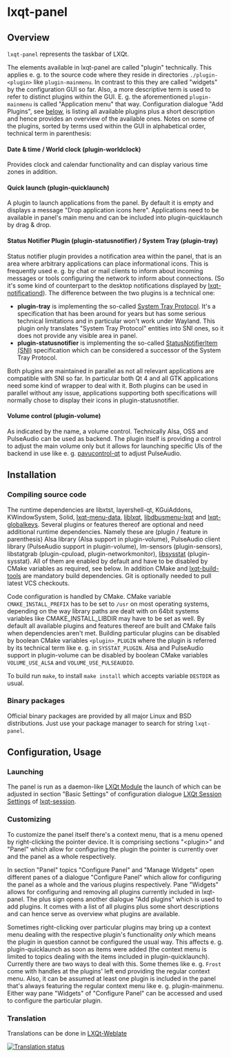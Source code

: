 # lxqt-panel

## Overview

`lxqt-panel` represents the taskbar of LXQt.

The elements available in lxqt-panel are called "plugin" technically. This applies e. g. to the source code where they reside in directories `./plugin-<plugin>` like `plugin-mainmenu`. In contrast to this they are called "widgets" by the configuration GUI so far. Also, a more descriptive term is used to refer to distinct plugins within the GUI. E. g. the aforementioned `plugin-mainmenu` is called "Application menu" that way.
Configuration dialogue "Add Plugins", see [below](https://github.com/lxqt/lxqt-panel#customizing), is listing all available plugins plus a short description and hence provides an overview of the available ones.
Notes on some of the plugins, sorted by terms used within the GUI in alphabetical order, technical term in parenthesis:

#### Date & time / World clock (plugin-worldclock)

Provides clock and calendar functionality and can display various time zones in addition.

#### Quick launch (plugin-quicklaunch)

A plugin to launch applications from the panel. By default it is empty and displays a message "Drop application icons here". Applications need to be available in panel's main menu and can be included into plugin-quicklaunch by drag & drop.

#### Status Notifier Plugin (plugin-statusnotifier) / System Tray (plugin-tray)

Status notifier plugin provides a notification area within the panel, that is an area where arbitrary applications can place informational icons. This is frequently used e. g. by chat or mail clients to inform about incoming messages or tools configuring the network to inform about connections. (So it's some kind of counterpart to the desktop notifications displayed by [lxqt-notificationd](https://github.com/lxqt/lxqt-notificationd)).
The difference between the two plugins is a technical one:
* **plugin-tray** is implementing the so-called [System Tray Protocol](https://www.freedesktop.org/wiki/Specifications/systemtray-spec). It's a specification that has been around for years but has some serious technical limitations and in particular won't work under Wayland. This plugin only translates "System Tray Protocol" entities into SNI ones, so it does not provide any visible area in panel.
* **plugin-statusnotifier** is implementing the so-called [StatusNotifierItem (SNI)](https://www.freedesktop.org/wiki/Specifications/StatusNotifierItem) specification which can be considered a successor of the System Tray Protocol.

Both plugins are maintained in parallel as not all relevant applications are compatible with SNI so far. In particular both Qt 4 and all GTK applications need some kind of wrapper to deal with it. Both plugins can be used in parallel without any issue, applications supporting both specifications will normally chose to display their icons in plugin-statusnotifier.

#### Volume control (plugin-volume)

As indicated by the name, a volume control. Technically Alsa, OSS and PulseAudio can be used as backend. The plugin itself is providing a control to adjust the main volume only but it allows for launching specific UIs of the backend in use like e. g. [pavucontrol-qt](https://github.com/lxqt/pavucontrol-qt) to adjust PulseAudio.

## Installation

### Compiling source code

The runtime dependencies are libxtst, layershell-qt, KGuiAddons, KWindowSystem, Solid, [lxqt-menu-data](https://github.com/lxqt/lxqt-menu-data), [liblxqt](https://github.com/lxqt/liblxqt), [libdbusmenu-lxqt](https://github.com/lxqt/libdbusmenu-lxqt) and [lxqt-globalkeys](https://github.com/lxqt/lxqt-globalkeys).
Several plugins or features thereof are optional and need additional runtime dependencies. Namely these are (plugin / feature in parenthesis) Alsa library (Alsa support in plugin-volume), PulseAudio client library (PulseAudio support in plugin-volume), lm-sensors (plugin-sensors), libstatgrab (plugin-cpuload, plugin-networkmonitor), [libsysstat](https://github.com/lxqt/libsysstat) (plugin-sysstat). All of them are enabled by default and have to be disabled by CMake variables as required, see below.
In addition CMake and [lxqt-build-tools](https://github.com/lxqt/lxqt-build-tools) are mandatory build dependencies. Git is optionally needed to pull latest VCS checkouts.

Code configuration is handled by CMake. CMake variable `CMAKE_INSTALL_PREFIX` has to be set to `/usr` on most operating systems, depending on the way library paths are dealt with on 64bit systems variables like CMAKE_INSTALL_LIBDIR may have to be set as well.
By default all available plugins and features thereof are built and CMake fails when dependencies aren't met. Building particular plugins can be disabled by boolean CMake variables `<plugin>_PLUGIN` where the plugin is referred by its technical term like e. g. in `SYSSTAT_PLUGIN`. Alsa and PulseAudio support in plugin-volume can be disabled by boolean CMake variables `VOLUME_USE_ALSA` and `VOLUME_USE_PULSEAUDIO`.

To build run `make`, to install `make install` which accepts variable `DESTDIR` as usual.

### Binary packages

Official binary packages are provided by all major Linux and BSD distributions. Just use your package manager to search for string  `lxqt-panel`.

## Configuration, Usage

### Launching

The panel is run as a daemon-like [LXQt Module](https://github.com/lxqt/lxqt-session#lxqt-modules) the launch of which can be adjusted in section "Basic Settings" of configuration dialogue [LXQt Session Settings](https://github.com/lx/lxqt-session#lxqt-session-settings) of [lxqt-session](https://github.com/lxqt/lxqt-session).

### Customizing

To customize the panel itself there's a context menu, that is a menu opened by right-clicking the pointer device. It is comprising sections "\<plugin\>" and "Panel" which allow for configuring the plugin the pointer is currently over and the panel as a whole respectively.

In section "Panel" topics "Configure Panel" and "Manage Widgets" open different panes of a dialogue "Configure Panel" which allow for configuring the panel as a whole and the various plugins respectively.
Pane "Widgets" allows for configuring and removing all plugins currently included in lxqt-panel. The plus sign opens another dialogue "Add plugins" which is used to add plugins. It comes with a list of all plugins plus some short descriptions and can hence serve as overview what plugins are available.

Sometimes right-clicking over particular plugins may bring up a context menu dealing with the respective plugin's functionality *only* which means the plugin in question cannot be configured the usual way. This affects e. g. plugin-quicklaunch as soon as items were added (the context menu is limited to topics dealing with the items included in plugin-quicklaunch).
Currently there are two ways to deal with this. Some themes like e. g. `Frost` come with handles at the plugins' left end providing the regular context menu. Also, it can be assumed at least one plugin is included in the panel that's always featuring the regular context menu like e. g. plugin-mainmenu. Either way pane "Widgets" of "Configure Panel" can be accessed and used to configure the particular plugin.

### Translation

Translations can be done in [LXQt-Weblate](https://translate.lxqt-project.org/projects/lxqt-panel/)

<a href="https://translate.lxqt-project.org/projects/lxqt-panel/">
<img src="https://translate.lxqt-project.org/widgets/lxqt-panel/-/panel/multi-auto.svg" alt="Translation status" />
</a>

